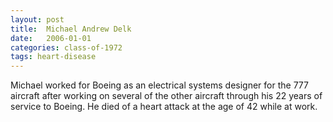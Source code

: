 ```yaml
---
layout: post
title:  Michael Andrew Delk
date:   2006-01-01
categories: class-of-1972
tags: heart-disease
---
```

Michael worked for Boeing as an electrical systems designer for the 777 aircraft after working on several of the other aircraft through his 22 years of service to Boeing.  He died of a heart attack at the age of 42 while at work.
